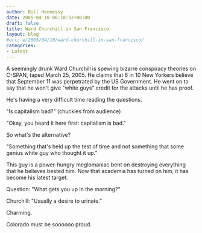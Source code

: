 ```yaml
---
author: Bill Hennessy
date: 2005-04-10 06:18:52+00:00
draft: false
title: Ward Churchill in San Francisco
layout: blog
#url: e/2005/04/10/ward-churchill-in-san-francisco/
categories:
- Latest
---
```


A seemingly drunk Ward Churchill is spewing bizarre conspiracy theories on C-SPAN, taped March 25, 2005.  He claims that 6 in 10 New Yorkers believe that September 11 was perpetrated by the US Government.  He went on to say that he won't give "white guys" credit for the attacks until he has proof.

He's having a very difficult time reading the questions.

"Is capitalism bad?"  (chuckles from audience)

"Okay, you heard it here first:  capitalism is bad."

So what's the alternative?

"Something that's held up the test of time and not something that some genius white guy who thought it up."

This guy is a power-hungry meglomaniac bent on destroying everything that he believes bested him.  Now that academia has turned on him, it has become his latest target.

Question:  "What gets you up in the morning?"

Churchill:   "Usually a desire to urinate."

Charming.

Colorado must be soooooo proud.  
